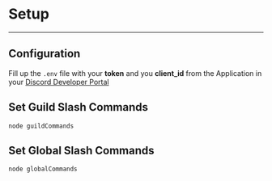 # Setup
___
## Configuration
Fill up the `.env` file with your **token** and you **client_id** from the Application in your [Discord Developer Portal](https://discord.com/developers/applications)

## Set Guild Slash Commands
```
node guildCommands
```

## Set Global Slash Commands
```
node globalCommands
```


